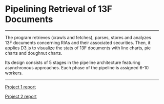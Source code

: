 # Pipelining Retrieval of 13F Documents

---
The program retrieves (crawls and fetches), parses, stores and analyzes 13F documents concerning RIAs and their associated securities. Then, it applies D3.js to visualize the stats of 13F documents with line charts, pie charts and doughnut charts.

Its design consists of 5 stages in the pipeline architecture featuring asynchronous approaches. Each phase of the pipeline is assigned 6-10 workers.

---
[Project 1 report](https://github.com/marxshen/Pipelining-Retrieval-of-13F-Documents/blob/main/P1/report.txt)

[Project 2 report](https://github.com/marxshen/Pipelining-Retrieval-of-13F-Documents/blob/main/P2/report.txt)
